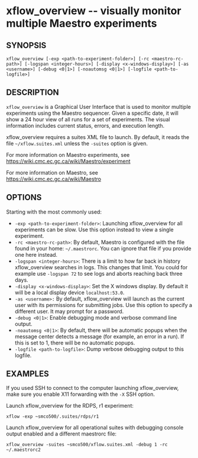 xflow_overview -- visually monitor multiple Maestro experiments
=============================================

## SYNOPSIS

`xflow_overview [-exp <path-to-experiment-folder>] [-rc <maestro-rc-path>] [-logspan <integer-hours>] [-display <x-windows-display>] [-as <username>] [-debug <0|1>] [-noautomsg <0|1>] [-logfile <path-to-logfile>]`

## DESCRIPTION

`xflow_overview` is a Graphical User Interface that is used to monitor multiple experiments using the Maestro sequencer. Given a specific date, it will show a 24 hour view of all runs for a set of experiments. The visual information includes current status, errors, and execution length.

xflow_overview requires a suites XML file to launch. By default, it reads the file `~/xflow.suites.xml` unless the `-suites` option is given.

For more information on Maestro experiments, see https://wiki.cmc.ec.gc.ca/wiki/Maestro/experiment

For more information on Maestro, see https://wiki.cmc.ec.gc.ca/wiki/Maestro

## OPTIONS

Starting with the most commonly used:

* `-exp <path-to-experiment-folder>`: Launching xflow_overview for all experiments can be slow. Use this option instead to view a single experiment.
* `-rc <maestro-rc-path>`: By default, Maestro is configured with the file found in your home: `~/.maestrorc`. You can ignore that file if you provide one here instead.
* `-logspan <integer-hours>`: There is a limit to how far back in history xflow_overview searches in logs. This changes that limit. You could for example use `-logspan 72` to see logs and aborts reaching back three days.
* `-display <x-windows-display>`: Set the X windows display. By default it will be a local display device `localhost:53.0`.
* `-as <username>:` By default, xflow_overview will launch as the current user with its permissions for submitting jobs. Use this option to specify a different user. It may prompt for a password.
* `-debug <0|1>`: Enable debugging mode and verbose command line output.
* `-noautomsg <0|1>`: By default, there will be automatic popups when the message center detects a message (for example, an error in a run). If this is set to 1, there will be no automatic popups.
* `-logfile <path-to-logfile>`: Dump verbose debugging output to this logfile.

## EXAMPLES

If you used SSH to connect to the computer launching xflow_overview, make sure you enable X11 forwarding with the `-X` SSH option.

Launch xflow_overview for the RDPS, r1 experiment:

```
xflow -exp ~smco500/.suites/rdps/r1
```

Launch xflow_overview for all operational suites with debugging console output enabled and a different maestrorc file:

```
xflow_overview -suites ~smco500/xflow.suites.xml -debug 1 -rc ~/.maestrorc2
```
